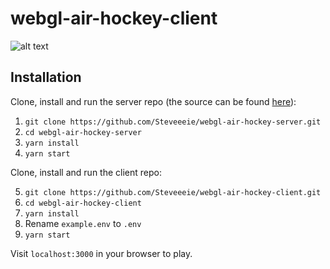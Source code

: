 # webgl-air-hockey-client

![alt text](https://github.com/Steveeeie/webgl-air-hockey-client/blob/master/preview.gif?raw=true "Preview")

## Installation

Clone, install and run the server repo (the source can be found [here](https://github.com/Steveeeie/webgl-air-hockey-server)):
1. ```git clone https://github.com/Steveeeie/webgl-air-hockey-server.git```
2. ```cd webgl-air-hockey-server```
3. ```yarn install```
4. ```yarn start```

Clone, install and run the client repo:

5. ```git clone https://github.com/Steveeeie/webgl-air-hockey-client.git```
6. ```cd webgl-air-hockey-client```
7. ```yarn install```
8. Rename ```example.env``` to ```.env```
9. ```yarn start```

Visit ```localhost:3000``` in your browser to play.
